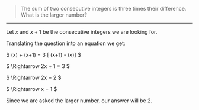 > The sum of two consecutive integers is three times their difference. What is 
> the larger number? 

--------------------------------

Let $x$ and $x+1$ be the consecutive integers we are looking for. 

Translating the question into an equation we get: 

$
(x) + (x+1) = 3 [ (x+1) - (x)]
$

$
\Rightarrow 2x + 1 = 3 
$

$
\Rightarrow 2x = 2
$

$
\Rightarrow x = 1
$

Since we are asked the larger number, our answer will be $2$. 